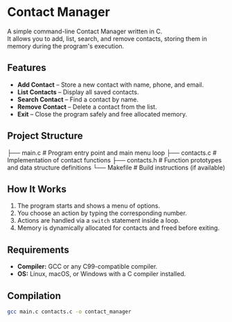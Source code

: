 # Contact Manager

A simple command-line Contact Manager written in C.  
It allows you to add, list, search, and remove contacts, storing them in memory during the program's execution.

## Features

- **Add Contact** – Store a new contact with name, phone, and email.
- **List Contacts** – Display all saved contacts.
- **Search Contact** – Find a contact by name.
- **Remove Contact** – Delete a contact from the list.
- **Exit** – Close the program safely and free allocated memory.

## Project Structure

├── main.c # Program entry point and main menu loop
├── contacts.c # Implementation of contact functions
├── contacts.h # Function prototypes and data structure definitions
└── Makefile # Build instructions (if available)


## How It Works

1. The program starts and shows a menu of options.
2. You choose an action by typing the corresponding number.
3. Actions are handled via a `switch` statement inside a loop.
4. Memory is dynamically allocated for contacts and freed before exiting.

## Requirements

- **Compiler:** GCC or any C99-compatible compiler.
- **OS:** Linux, macOS, or Windows with a C compiler installed.

## Compilation

```bash
gcc main.c contacts.c -o contact_manager
